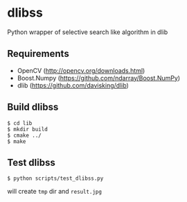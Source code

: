 # dlibss
Python wrapper of selective search like algorithm in dlib

## Requirements
- OpenCV (http://opencv.org/downloads.html)
- Boost.Numpy (https://github.com/ndarray/Boost.NumPy)
- dlib (https://github.com/davisking/dlib)

## Build dlibss

    $ cd lib
    $ mkdir build
    $ cmake ../
    $ make

## Test dlibss

    $ python scripts/test_dlibss.py

will create `tmp` dir and `result.jpg`